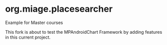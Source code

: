 # org.miage.placesearcher
Example for Master courses

This fork is about to test the MPAndroidChart Framework by adding features in this current project.
